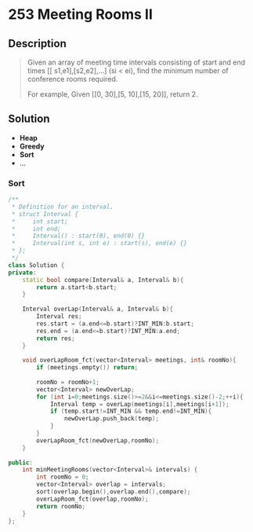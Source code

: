 # 253 Meeting Rooms II

## Description
> Given an array of meeting time intervals consisting of start and end times [[
> s1,e1],[s2,e2],...] (si < ei), find the minimum number of conference rooms 
> required.
>
> For example,
> Given [[0, 30],[5, 10],[15, 20]],
> return 2.

## Solution
- **Heap**
- **Greedy**
- **Sort**
- ...


### Sort
```C++
/**
 * Definition for an interval.
 * struct Interval {
 *     int start;
 *     int end;
 *     Interval() : start(0), end(0) {}
 *     Interval(int s, int e) : start(s), end(e) {}
 * };
 */
class Solution {
private:
    static bool compare(Interval& a, Interval& b){
        return a.start<b.start;
    }
    
    Interval overLap(Interval& a, Interval& b){
        Interval res;
        res.start = (a.end<=b.start)?INT_MIN:b.start;
        res.end = (a.end<=b.start)?INT_MIN:a.end;
        return res;
    }
    
    void overLapRoom_fct(vector<Interval> meetings, int& roomNo){
        if (meetings.empty()) return;
        
        roomNo = roomNo+1;
        vector<Interval> newOverLap;
        for (int i=0;meetings.size()>=2&&i<=meetings.size()-2;++i){
            Interval temp = overLap(meetings[i],meetings[i+1]);
            if (temp.start!=INT_MIN && temp.end!=INT_MIN){
                newOverLap.push_back(temp);
            }
        }
        overLapRoom_fct(newOverLap,roomNo);
    }
    
public:
    int minMeetingRooms(vector<Interval>& intervals) {
        int roomNo = 0;
        vector<Interval> overlap = intervals;
        sort(overlap.begin(),overlap.end(),compare);
        overLapRoom_fct(overlap,roomNo);
        return roomNo;
    }
};
```
